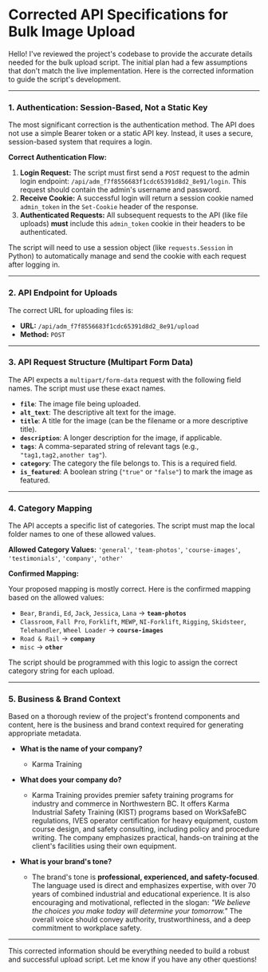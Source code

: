 # Corrected API Specifications for Bulk Image Upload

Hello! I've reviewed the project's codebase to provide the accurate details needed for the bulk upload script. The initial plan had a few assumptions that don't match the live implementation. Here is the corrected information to guide the script's development.

---

### 1. Authentication: Session-Based, Not a Static Key

The most significant correction is the authentication method. The API does not use a simple Bearer token or a static API key. Instead, it uses a secure, session-based system that requires a login.

**Correct Authentication Flow:**

1.  **Login Request:** The script must first send a `POST` request to the admin login endpoint: `/api/adm_f7f8556683f1cdc65391d8d2_8e91/login`. This request should contain the admin's username and password.
2.  **Receive Cookie:** A successful login will return a session cookie named `admin_token` in the `Set-Cookie` header of the response.
3.  **Authenticated Requests:** All subsequent requests to the API (like file uploads) **must** include this `admin_token` cookie in their headers to be authenticated.

The script will need to use a session object (like `requests.Session` in Python) to automatically manage and send the cookie with each request after logging in.

---

### 2. API Endpoint for Uploads

The correct URL for uploading files is:

*   **URL:** `/api/adm_f7f8556683f1cdc65391d8d2_8e91/upload`
*   **Method:** `POST`

---

### 3. API Request Structure (Multipart Form Data)

The API expects a `multipart/form-data` request with the following field names. The script must use these exact names.

*   **`file`**: The image file being uploaded.
*   **`alt_text`**: The descriptive alt text for the image.
*   **`title`**: A title for the image (can be the filename or a more descriptive title).
*   **`description`**: A longer description for the image, if applicable.
*   **`tags`**: A comma-separated string of relevant tags (e.g., `"tag1,tag2,another tag"`).
*   **`category`**: The category the file belongs to. This is a required field.
*   **`is_featured`**: A boolean string (`"true"` or `"false"`) to mark the image as featured.

---

### 4. Category Mapping

The API accepts a specific list of categories. The script must map the local folder names to one of these allowed values.

**Allowed Category Values:**
`'general'`, `'team-photos'`, `'course-images'`, `'testimonials'`, `'company'`, `'other'`

**Confirmed Mapping:**

Your proposed mapping is mostly correct. Here is the confirmed mapping based on the allowed values:

*   `Bear`, `Brandi`, `Ed`, `Jack`, `Jessica`, `Lana` → **`team-photos`**
*   `Classroom`, `Fall Pro`, `Forklift`, `MEWP`, `NI-Forklift`, `Rigging`, `Skidsteer`, `Telehandler`, `Wheel Loader` → **`course-images`**
*   `Road & Rail` → **`company`**
*   `misc` → **`other`**

The script should be programmed with this logic to assign the correct category string for each upload.

---

### 5. Business & Brand Context

Based on a thorough review of the project's frontend components and content, here is the business and brand context required for generating appropriate metadata.

*   **What is the name of your company?**
    *   Karma Training

*   **What does your company do?**
    *   Karma Training provides premier safety training programs for industry and commerce in Northwestern BC. It offers Karma Industrial Safety Training (KIST) programs based on WorkSafeBC regulations, IVES operator certification for heavy equipment, custom course design, and safety consulting, including policy and procedure writing. The company emphasizes practical, hands-on training at the client's facilities using their own equipment.

*   **What is your brand's tone?**
    *   The brand's tone is **professional, experienced, and safety-focused**. The language used is direct and emphasizes expertise, with over 70 years of combined industrial and educational experience. It is also encouraging and motivational, reflected in the slogan: *"We believe the choices you make today will determine your tomorrow."* The overall voice should convey authority, trustworthiness, and a deep commitment to workplace safety.

---

This corrected information should be everything needed to build a robust and successful upload script. Let me know if you have any other questions!
